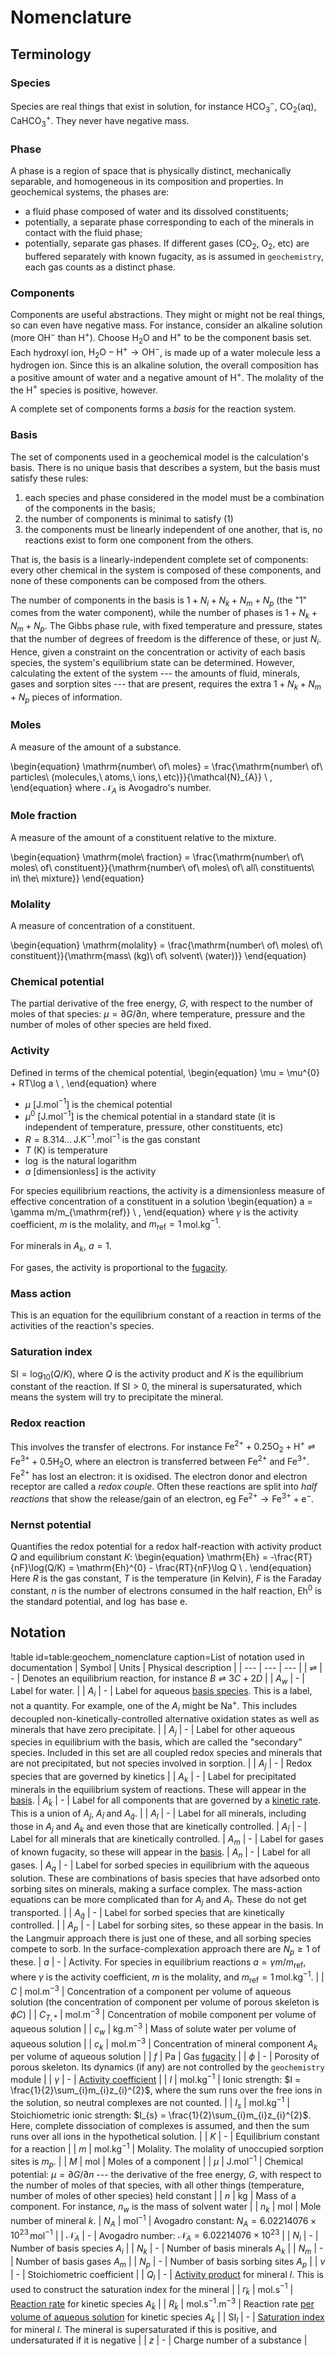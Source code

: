 # Nomenclature

## Terminology

### Species

Species are real things that exist in solution, for instance HCO$_{3}^{-}$, CO$_{2}$(aq), CaHCO$_{3}^{+}$.  They never have negative mass.

### Phase

A phase is a region of space that is physically distinct, mechanically separable, and homogeneous in its composition and properties.  In geochemical systems, the phases are:

- a fluid phase composed of water and its dissolved constituents;
- potentially, a separate phase corresponding to each of the minerals in contact with the fluid phase;
- potentially, separate gas phases.  If different gases (CO$_{2}$, O$_{2}$, etc) are buffered separately with known fugacity, as is assumed in `geochemistry`, each gas counts as a distinct phase.

### Components

Components are useful abstractions.  They might or might not be real things, so can even have negative mass.  For instance, consider an alkaline solution (more OH$^{-}$ than H$^{+}$).  Choose H$_{2}$O and H$^{+}$ to be the component basis set.  Each hydroxyl ion, $\mathrm{H}_{2}\mathrm{O} - \mathrm{H}^{+} \rightarrow \mathrm{OH}^{-}$, is made up of a water molecule less a hydrogen ion.  Since this is an alkaline solution, the overall composition has a positive amount of water and a negative amount of H$^{+}$.  The molality of the the H$^{+}$ species is positive, however.

A complete set of components forms a *basis* for the reaction system.

### Basis

The set of components used in a geochemical model is the calculation's basis.  There is no unique basis that describes a system, but the basis must satisfy these rules:

1. each species and phase considered in the model must be a combination of the components in the basis;
2. the number of components is minimal to satisfy (1)
3. the components must be linearly independent of one another, that is, no reactions exist to form one component from the others.

That is, the basis is a linearly-independent complete set of components: every other chemical in the system is composed of these components, and none of these components can be composed from the others.

The number of components in the basis is $1 + N_{i} + N_{k} + N_{m} + N_{p}$ (the "1" comes from the water component), while the number of phases is $1 + N_{k} + N_{m} + N_{p}$.  The Gibbs phase rule, with fixed temperature and pressure, states that the number of degrees of freedom is the difference of these, or just $N_{i}$.  Hence, given a constraint on the concentration or activity of each basis species, the system's equilibrium state can be determined.  However, calculating the extent of the system --- the amounts of fluid, minerals, gases and sorption sites --- that are present, requires the extra $1 + N_{k} + N_{m} + N_{p}$ pieces of information.

### Moles

A measure of the amount of a substance.

\begin{equation}
\mathrm{number\ of\ moles} = \frac{\mathrm{number\ of\ particles\ (molecules,\ atoms,\ ions,\ etc)}}{\mathcal{N}_{A}} \ ,
\end{equation}
where $\mathcal{N}_{A}$ is Avogadro's number.

### Mole fraction

A measure of the amount of a constituent relative to the mixture.

\begin{equation}
\mathrm{mole\ fraction} = \frac{\mathrm{number\ of\ moles\ of\ constituent}}{\mathrm{number\ of\ moles\ of\ all\ constituents\ in\ the\ mixture}}
\end{equation}

### Molality

A measure of concentration of a constituent.

\begin{equation}
\mathrm{molality} = \frac{\mathrm{number\ of\ moles\ of\ constituent}}{\mathrm{mass\ (kg)\ of\ solvent\ (water)}}
\end{equation}

### Chemical potential

The partial derivative of the free energy, $G$, with respect to the number of moles of that species: $\mu = \partial G/\partial n$, where temperature, pressure and the number of moles of other species are held fixed.

### Activity

Defined in terms of the chemical potential,
\begin{equation}
\mu = \mu^{0} + RT\log a \ ,
\end{equation}
where

- $\mu$ \[J.mol$^{-1}$\] is the chemical potential
- $\mu^{0}$ \[J.mol$^{-1}$\] is the chemical potential in a standard state (it is independent of temperature, pressure, other constituents, etc)
- $R = 8.314\ldots\,$J.K$^{-1}$.mol$^{-1}$ is the gas constant
- $T$ (K) is temperature
- $\log$ is the natural logarithm
- $a$ \[dimensionless\] is the activity

For species equilibrium reactions, the activity is a dimensionless measure of effective concentration of a constituent in a solution
\begin{equation}
a = \gamma m/m_{\mathrm{ref}} \ ,
\end{equation}
where $\gamma$ is the activity coefficient, $m$ is the molality, and $m_{\mathrm{ref}}=1\,$mol.kg$^{-1}$.

For minerals in $A_{k}$, $a=1$.

For gases, the activity is proportional to the [fugacity](fugacity.md).

### Mass action

This is an equation for the equilibrium constant of a reaction in terms of the activities of the reaction's species.

### Saturation index

$\mathrm{SI} = \log_{10}(Q/K)$, where $Q$ is the activity product and $K$ is the equilibrium constant of the reaction.  If $\mathrm{SI}>0$, the mineral is supersaturated, which means the system will try to precipitate the mineral.

### Redox reaction

This involves the transfer of electrons.  For instance $\mathrm{Fe}^{2+} + 0.25\mathrm{O}_{2} + \mathrm{H}^{+} \rightleftharpoons \mathrm{Fe}^{3+} + 0.5\mathrm{H}_{2}\mathrm{O}$, where an electron is transferred between Fe$^{2+}$ and Fe$^{3+}$.  Fe$^{2+}$ has lost an electron: it is oxidised.  The electron donor and electron receptor are called a *redox couple*.  Often these reactions are split into *half reactions* that show the release/gain of an electron, eg $\mathrm{Fe}^{2+} \rightarrow \mathrm{Fe}^{3+} + \mathrm{e}^{-}$.

### Nernst potential

Quantifies the redox potential for a redox half-reaction with activity product $Q$ and equilibrium constant $K$:
\begin{equation}
\mathrm{Eh} = -\frac{RT}{nF}\log(Q/K) = \mathrm{Eh}^{0} - \frac{RT}{nF}\log Q \ .
\end{equation}
Here $R$ is the gas constant, $T$ is the temperature (in Kelvin), $F$ is the Faraday constant, $n$ is the number of electrons consumed in the half reaction, Eh$^{0}$ is the standard potential, and $\log$ has base e.


## Notation

!table id=table:geochem_nomenclature caption=List of notation used in documentation
| Symbol | Units | Physical description |
| --- | --- | --- |
| $\rightleftharpoons$ | - | Denotes an equilibrium reaction, for instance $B \rightleftharpoons 3C + 2D$ |
| $A_{w}$ | - | Label for water. |
| $A_{i}$ | - | Label for aqueous [basis species](basis.md).  This is a label, not a quantity.  For example, one of the $A_{i}$ might be Na$^{+}$.  This includes decoupled non-kinetically-controlled alternative oxidation states as well as minerals that have zero precipitate. |
| $A_{j}$ | - | Label for other aqueous species in equilibrium with the basis, which are called the "secondary" species.  Included in this set are all coupled redox species and minerals that are not precipitated, but not species involved in sorption. |
| $A_{\bar{j}}$ | - | Redox species that are governed by kinetics |
| $A_{k}$ | - | Label for precipitated minerals in the equilibrium system of reactions.  These will appear in the [basis](basis.md).
| $A_{\bar{k}}$ | - | Label for all components that are governed by a [kinetic rate](theory/index.md).  This is a union of $A_{\bar{j}}$, $A_{\bar{l}}$ and $A_{\bar{q}}$. |
| $A_{l}$ | - | Label for all minerals, including those in $A_{j}$ and $A_{k}$ and even those that are kinetically controlled.
| $A_{\bar{l}}$ | - | Label for all minerals that are kinetically controlled.
| $A_{m}$ | - | Label for gases of known fugacity, so these will appear in the [basis](basis.md).
| $A_{n}$ | - | Label for all gases.
| $A_{q}$ | - | Label for sorbed species in equilibrium with the aqueous solution.  These are combinations of basis species that have adsorbed onto sorbing sites on minerals, making a surface complex.  The mass-action equations can be more complicated than for $A_{j}$ and $A_{l}$.  These do not get transported. |
| $A_{\bar{q}}$ | - | Label for sorbed species that are kinetically controlled. |
| $A_{p}$ | - | Label for sorbing sites, so these appear in the basis.  In the Langmuir approach there is just one of these, and all sorbing species compete to sorb.  In the surface-complexation approach there are $N_{p}\geq 1$ of these.
| $a$ | - | Activity.  For species in equilibrium reactions $a = \gamma m/m_{\mathrm{ref}}$, where $\gamma$ is the activity coefficient, $m$ is the molality, and $m_{\mathrm{ref}}=1\,$mol.kg$^{-1}$. |
| $C$ | mol.m$^{-3}$ | Concentration of a component per volume of aqueous solution (the concentration of component per volume of porous skeleton is $\phi C$) |
| $C_{T,\ast}$ | mol.m$^{-3}$ | Concentration of mobile component per volume of aqueous solution |
| $c_{w}$ | kg.m$^{-3}$ | Mass of solute water per volume of aqueous solution |
| $c_{k}$ | mol.m$^{-3}$ | Concentration of mineral component $A_{k}$ per volume of aqueous solution |
| $f$ | Pa | Gas [fugacity](fugacity.md) |
| $\phi$ | - | Porosity of porous skeleton.  Its dynamics (if any) are not controlled by the `geochemistry` module |
| $\gamma$ | - | [Activity coefficient](activity_coefficients.md) |
| $I$ | mol.kg$^{-1}$ | Ionic strength: $I = \frac{1}{2}\sum_{i}m_{i}z_{i}^{2}$, where the sum runs over the free ions in the solution, so neutral complexes are not counted. |
| $I_{s}$ | mol.kg$^{-1}$ | Stoichiometric ionic strength: $I_{s} = \frac{1}{2}\sum_{i}m_{i}z_{i}^{2}$.  Here, complete dissociation of complexes is assumed, and then the sum runs over all ions in the hypothetical solution. |
| $K$ | - | Equilibrium constant for a reaction |
| $m$ | mol.kg$^{-1}$ | Molality.  The molality of unoccupied sorption sites is $m_{p}$. |
| $M$ | mol | Moles of a component |
| $\mu$ | J.mol$^{-1}$ | Chemical potential: $\mu = \partial G/\partial n$ --- the derivative of the free energy, $G$, with respect to the number of moles of that species, with all other things (temperature, number of moles of other species) held constant |
| $n$ | kg | Mass of a component.  For instance, $n_{w}$ is the mass of solvent water |
| $n_{k}$ | mol | Mole number of mineral $k$.
| $N_{A}$ | mol$^{-1}$ | Avogadro constant: $N_{A} = 6.02214076\times 10^{23}\,$mol$^{-1}$ |
| $\mathcal{N}_{A}$ | - | Avogadro number: $\mathcal{N}_{A} = 6.02214076\times 10^{23}$ |
| $N_{i}$ | - | Number of basis species $A_{i}$ |
| $N_{k}$ | - | Number of basis minerals $A_{k}$ |
| $N_{m}$ | - | Number of basis gases $A_{m}$ |
| $N_{p}$ | - | Number of basis sorbing sites $A_{p}$ |
| $\nu$ | - | Stoichiometric coefficient |
| $Q_{l}$ | - | [Activity product](equilibrium.md) for mineral $l$.  This is used to construct the saturation index for the mineral |
| $r_{\bar{k}}$ | mol.s$^{-1}$ | [Reaction rate](theory/index.md) for kinetic species $A_{\bar{k}}$ |
| $R_{\bar{k}}$ | mol.s$^{-1}$.m$^{-3}$ | Reaction rate [per volume of aqueous solution](theory/index.md) for kinetic species $A_{\bar{k}}$ |
| SI$_{l}$ | - | [Saturation index](equilibrium.md) for mineral $l$.  The mineral is supersaturated if this is positive, and undersaturated if it is negative |
| $z$ | - | Charge number of a substance |

